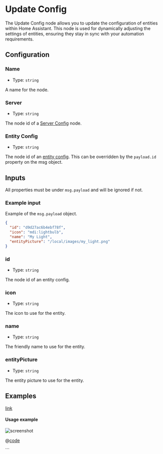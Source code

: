 # Update Config

The Update Config node allows you to update the configuration of entities within Home Assistant. This node is used for dynamically adjusting the settings of entities, ensuring they stay in sync with your automation requirements.

## Configuration

### Name

- Type: `string`

A name for the node.

### Server

- Type: `string`

The node id of a [Server Config](/node/config-server.md) node.

### Entity Config

- Type: `string`

The node id of an [entity config](/node/entity-config.md). This can be overridden by the `payload.id` property on the msg object.

## Inputs

All properties must be under `msg.payload` and will be ignored if not.

### Example input

Example of the `msg.payload` object.

```json
{
  "id": "d9d27ac6b4ebf78f",
  "icon": "mdi:lightbulb",
  "name": "My Light",
  "entityPicture": "/local/images/my_light.png"
}
```

### id

- Type: `string`

The node id of an entity config.

### icon

- Type: `string`

The icon to use for the entity.

### name

- Type: `string`

The friendly name to use for the entity.

### entityPicture

- Type: `string`

The entity picture to use for the entity.

## Examples

<InfoPanelOnly>

[link](https://zachowj.github.io/node-red-contrib-home-assistant-websocket/node/update-config.html#examples)

</InfoPanelOnly>

<DocsOnly>

#### Usage example

![screenshot](./images/update_config_use01.png)

@[code](@examples/node/update-config/use01.json)

</DocsOnly>
```
